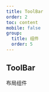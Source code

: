 ```yaml
---
title: ToolBar
order: 2
toc: content
mobile: false
group:
  title: 组件
  order: 5
---
```


## ToolBar

<Badge>布局组件</Badge>
